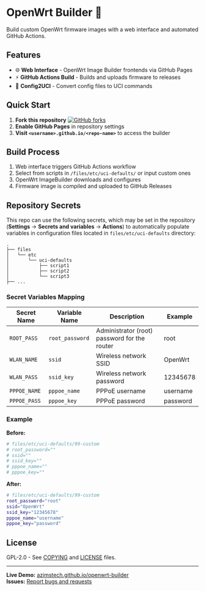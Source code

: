 # OpenWrt Builder 🚀

Build custom OpenWrt firmware images with a web interface and automated GitHub Actions.

## Features

- 🌐 **Web Interface** - OpenWrt Image Builder frontends via GitHub Pages
- ⚡ **GitHub Actions Build** - Builds and uploads firmware to releases
- 🔧 **Config2UCI** - Convert config files to UCI commands

## Quick Start

1. **Fork this repository** [![GitHub forks][fork-shield]][fork-url]
2. **Enable GitHub Pages** in repository settings
3. **Visit `<username>.github.io/<repo-name>`** to access the builder

## Build Process

1. Web interface triggers GitHub Actions workflow
2. Select from scripts in `/files/etc/uci-defaults/` or input custom ones
3. OpenWrt ImageBuilder downloads and configures
4. Firmware image is compiled and uploaded to GitHub Releases

## Repository Secrets 

This repo can use the following secrets, which may be set in the repository (**Settings** → **Secrets and variables** → **Actions**) to automatically populate variables in configuration files located in `files/etc/uci-defaults` directory:

```shell
.
├── files
│   └── etc
│       └── uci-defaults
│           ├── script1
│           ├── script2
│           └── script3
├── ... 
```

### Secret Variables Mapping

| **Secret Name** | **Variable Name** | **Description**                              | **Example** |
| --------------- | ----------------- | -------------------------------------------- | ----------- |
| `ROOT_PASS`     | `root_password`   | Administrator (root) password for the router | root        |
| `WLAN_NAME`     | `ssid`            | Wireless network SSID                        | OpenWrt     |
| `WLAN_PASS`     | `ssid_key`        | Wireless network password                    | 12345678    |
| `PPPOE_NAME`    | `pppoe_name`      | PPPoE username                               | username    |
| `PPPOE_PASS`    | `pppoe_key`       | PPPoE password                               | password    |

### Example

**Before:**


```sh
# files/etc/uci-defaults/99-custom
# root_password=""
# ssid=""
# ssid_key=""
# pppoe_name=""
# pppoe_key=""
```

**After:**

```sh
# files/etc/uci-defaults/99-custom
root_password="root"
ssid="OpenWrt"
ssid_key="12345678"
pppoe_name="username"
pppoe_key="password"
```

## License

GPL-2.0 - See [COPYING](../COPYING) and [LICENSE](../LICENSE) files.

---

**Live Demo:** [azimstech.github.io/openwrt-builder][demo-url]  
**Issues:** [Report bugs and requests][issues-url]

[fork-shield]:https://img.shields.io/github/forks/AzimsTech/OpenWrt-Builder
[fork-url]:https://github.com/AzimsTech/OpenWrt-Builder/fork
[issues-url]:https://github.com/AzimsTech/OpenWrt-Builder/issues
[repo-url]:https://github.com/AzimsTech/OpenWrt-Builder
[demo-url]:https://azimstech.github.io/openwrt-builder
